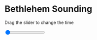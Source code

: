 <h1>Bethlehem Sounding</h1>
<p>Drag the slider to change the time</p>

<div class="slidecontainer">
<input oninput='setImage(this)' class="slider" type="range" min="0" max="9" value="0" step="1" />
<img id='img'/>
</div>

<script>
var img = document.getElementById('img');
var img_array = ['/assets/images/skwt/skd_bet_wrfout_d01_2020-06-18_12:00:00.png',
'/assets/images/skwt/skd_bet_wrfout_d01_2020-06-18_18:00:00.png',
'/assets/images/skwt/skd_bet_wrfout_d01_2020-06-19_00:00:00.png',
'/assets/images/skwt/skd_bet_wrfout_d01_2020-06-19_06:00:00.png',
'/assets/images/skwt/skd_bet_wrfout_d01_2020-06-19_12:00:00.png',
'/assets/images/skwt/skd_bet_wrfout_d01_2020-06-19_18:00:00.png',
'/assets/images/skwt/skd_bet_wrfout_d01_2020-06-20_00:00:00.png',
'/assets/images/skwt/skd_bet_wrfout_d01_2020-06-20_06:00:00.png',
'/assets/images/skwt/skd_bet_wrfout_d01_2020-06-20_12:00:00.png',];
function setImage(obj)
{
        var value = obj.value;
        img.src = img_array[value];

}
</script>
